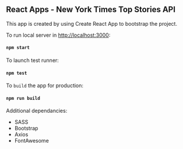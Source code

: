 ## React Apps - New York Times Top Stories API

This app is created by using Create React App to bootstrap the project.

To run local server in [http://localhost:3000](http://localhost:3000):
#### `npm start`

To launch test runner:
#### `npm test`

To `build` the app for production:
#### `npm run build`

Additional dependancies:
- SASS
- Bootstrap
- Axios
- FontAwesome